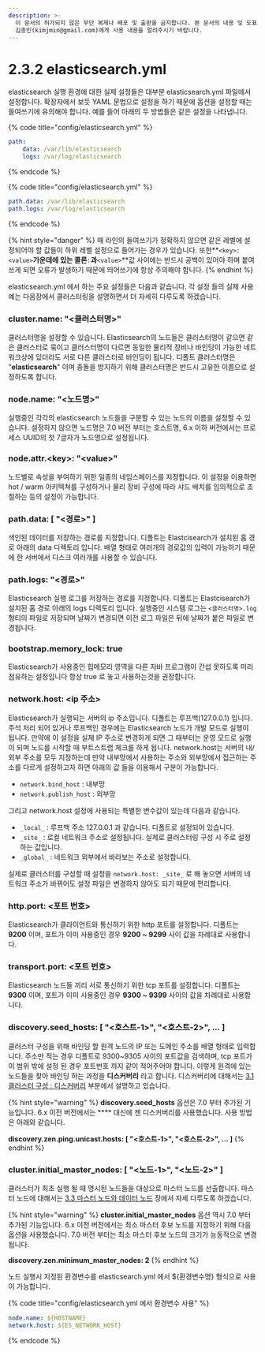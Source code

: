 ```yaml
---
description: >-
  이 문서의 허가되지 않은 무단 복제나 배포 및 출판을 금지합니다. 본 문서의 내용 및 도표 등을 인용하고자 하는 경우 출처를 명시하고
  김종민(kimjmin@gmail.com)에게 사용 내용을 알려주시기 바랍니다.
---
```


# 2.3.2 elasticsearch.yml

&#x20; elasticsearch 실행 환경에 대한 실제 설정들은 대부분 elasticsearch.yml 파일에서 설정합니다. 확장자에서 보듯 YAML 문법으로 설정을 하기 때문에 옵션을 설정할 때는 들여쓰기에 유의해야 합니다. 예를 들어 아래의 두 방법들은 같은 설정을 나타냅니다.

{% code title="config/elasticsearch.yml" %}
```yaml
path:
    data: /var/lib/elasticsearch
    logs: /var/log/elasticsearch
```
{% endcode %}

{% code title="config/elasticsearch.yml" %}
```yaml
path.data: /var/lib/elasticsearch
path.logs: /var/log/elasticsearch
```
{% endcode %}

{% hint style="danger" %}
&#x20; 매 라인의 들여쓰기가 정확하지 않으면 같은 레벨에 설정되어야 할 값들이 하위 레벨 설정으로 들어가는 경우가 있습니다. 또한**`<key>: <value>`**가운데에 있는 콜론**`:`**과**`<value>`**값 사이에는 반드시 공백이 있어야 하며 붙여쓰게 되면 오류가 발생하기 때문에 띄어쓰기에 항상 주의해야 합니다.
{% endhint %}

&#x20; elasticsearch.yml 에서 하는 주요 설정들은 다음과 같습니다. 각 설정 들의 실제 사용 예는 다음장에서 클러스터링을 설명하면서 더 자세히 다루도록 하겠습니다.

### cluster.name: "<클러스터명>"

&#x20; 클러스터명을 설정할 수 있습니다. Elasticsearch의 노드들은 클러스터명이 같으면 같은 클러스터로 묶이고 클러스터명이 다르면 동일한 물리적 장비나 바인딩이 가능한 네트워크상에 있더라도 서로 다른 클러스터로 바인딩이 됩니다. 디폴트 클러스터명은 "**elasticsearch**" 이며 충돌을 방지하기 위해 클러스터명은 반드시 고유한 이름으로 설정하도록 합니다.

### node.name: "<노드명>"

&#x20; 실행중인 각각의 elasticsearch 노드들을 구분할 수 있는 노드의 이름을 설정할 수 있습니다. 설정하지 않으면 노드명은 7.0 버전 부터는 호스트명, 6.x 이하 버전에서는 프로세스 UUID의 첫 7글자가 노드명으로 설정됩니다.

### node.attr.\<key>: "\<value>"

&#x20; 노드별로 속성을 부여하기 위한 일종의 네임스페이스를 지정합니다. 이 설정을 이용하면 hot / warm 아키텍쳐를 구성하거나 물리 장비 구성에 따라 샤드 배치를 임의적으로 조절하는 등의 설정이 가능합니다.

### path.data: \[ "<경로>" ]

&#x20; 색인된 데이터를 저장하는 경로를 지정합니다. 디폴트는 Elastcisearch가 설치된 홈 경로 아래의 data 디렉토리 입니다. 배열 형태로 여러개의 경로값의 입력이 가능하기 때문에 한 서버에서 디스크 여러개를 사용할 수 있습니다.

### path.logs: "<경로>"

&#x20; Elasticsearch 실행 로그를 저장하는 경로를 지정합니다. 디폴트는 Elastcisearch가 설치된 홈 경로 아래의 logs 디렉토리 입니다. 실행중인 시스템 로그는 `<클러스터명>.log` 형티의 파일로 저장되며 날짜가 변경되면 이전 로그 파일은 뒤에 날짜가 붙은 파일로 변경됩니다.

### bootstrap.memory\_lock: true

&#x20; Elasticsearch가 사용중인 힙메모리 영역을 다른 자바 프로그램이 간섭 못하도록 미리 점유하는 설정입니다 항상 true 로 놓고 사용하는것을 권장합니다.

### network.host: \<ip 주소>

&#x20; Elasticsearch가 실행되는 서버의 ip 주소입니다. 디폴트는 루프백(127.0.0.1) 입니다. 주석 처리 되어 있거나 루프백인 경우에는 Elasticsearch 노드가 개발 모드로 실행이 됩니다. 만약에 이 설정을 실제 IP 주소로 변경하게 되면 그 때부터는 운영 모드로 실행이 되며 노드를 시작할 때 부트스트랩 체크를 하게 됩니다. network.host는 서버의 내/외부 주소를 모두 지정하는데 만약 내부망에서 사용하는 주소와 외부망에서 접근하는 주소를 다르게 설정하고자 하면 아래의 값 들을 이용해서 구분이 가능합니다.

* `network.bind_host` : 내부망
* `network.publish_host` : 외부망

&#x20; 그리고 network.host 설정에 사용되는 특별한 변수값이 있는데 다음과 같습니다.&#x20;

* `_local_` : 루프백 주소 127.0.0.1 과 같습니다. 디폴트로 설정되어 있습니다.
* `_site_` : 로컬 네트워크 주소로 설정됩니다. 실제로 클러스터링 구성 시 주로 설정하는 값입니다.&#x20;
* `_global_` : 네트워크 외부에서 바라보는 주소로 설정합니다.

&#x20; 실제로 클러스터를 구성할 때 설정을 `network.host: _site_` 로 해 놓으면 서버의 네트워크 주소가 바뀌어도 설정 파일은 변경하지 않아도 되기 때문에 편리합니다.

### http.port: <포트 번호>

&#x20; Elasticsearch가 클라이언트와 통신하기 위한 http 포트를 설정합니다. 디폴트는 **9200** 이며, 포트가 이미 사용중인 경우 **9200 \~ 9299** 사이 값을 차례대로 사용합니다.

### transport.port: <포트 번호>

&#x20; Elasticsearch 노드들 끼리 서로 통신하기 위한 tcp 포트를 설정합니다. 디폴트는 **9300** 이며, 포트가 이미 사용중인 경우 **9300 \~ 9399** 사이의 값을 차례대로 사용합니다.

### discovery.seed\_hosts: \[ "<호스트-1>", "<호스트-2>", ... ]

&#x20; 클러스터 구성을 위해 바인딩 할 원격 노드의 IP 또는 도메인 주소를 배열 형태로 입력합니다. 주소만 적는 경우 디폴트로 9300\~9305 사이의 포트값을 검색하며, tcp 포트가 이 범위 밖에 설정 된 경우 포트번호 까지 같이 적어주어야 합니다. 이렇게 원격에 있는 노드들을 찾아 바인딩 하는 과정을 **디스커버리** 라고 합니다. 디스커버리에 대해서는 [3.1 클러스터 구성 : 디스커버리](../../03-cluster/3.1-cluster-settings.md#discovery) 부분에서 설명하고 있습니다.

{% hint style="warning" %}
**discovery.seed\_hosts** 옵션은 7.0 부터 추가된 기능입니다. 6.x 이전 버전에서는 **** 대신에 젠 디스커버리를 사용했습니다. 사용 방법은 아래와 같습니다.

**discovery.zen.ping.unicast.hosts: \[ "<호스트-1>", "<호스트-2>", ... ]**
{% endhint %}

### cluster.initial\_master\_nodes: \[ "<노드-1>", "<노드-2>" ]

&#x20; 클러스터가 최초 실행 될 때 명시된 노드들을 대상으로 마스터 노드를 선출합니다. 마스터 노드에 대해서는 [3.3 마스터 노드와 데이터 노드](../../03-cluster/3.3-master-and-data-nodes.md) 장에서 자세 다루도록 하겠습니다.

{% hint style="warning" %}
**cluster.initial\_master\_nodes** 옵션 역시 7.0 부터 추가된 기능입니다. 6.x 이전 버전에서는 최소 마스터 후보 노드를 지정하기 위해 다음 옵션을 사용했습니다. 7.0 버전 부터는 최소 마스터 후보 노드의 크기가 능동적으로 변경됩니다.

**discovery.zen.minimum\_master\_nodes: 2**
{% endhint %}

&#x20; 노드 실행시 지정된 환경변수를 elasticsearch.yml 에서 ${환경변수명} 형식으로 사용이 가능합니다.

{% code title="config/elasticsearch.yml 에서 환경변수 사용" %}
```yaml
node.name: ${HOSTNAME}
network.host: ${ES_NETWORK_HOST}
```
{% endcode %}

